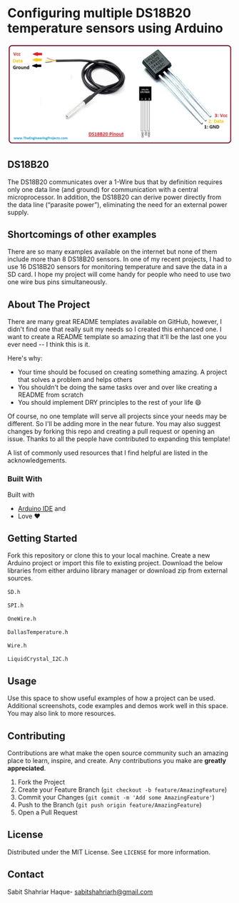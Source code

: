 # Configuring multiple DS18B20 temperature sensors using Arduino
![](Assets\DS18B20.jpg)

## DS18B20

The DS18B20 communicates over a 1-Wire bus that by definition requires only one data line (and ground) for communication with a central microprocessor. In addition, the DS18B20 can derive power directly from the data line (“parasite power”), eliminating the need for an external power supply.

## Shortcomings of other examples

There are so many examples available on the internet but none of them include more than 8 DS18B20 sensors. In one of my recent projects, I had to use 16 DS18B20 sensors for monitoring temperature and save the data in a SD card. I hope my project will come handy for people who need to use two one wire bus pins simultaneously.  

<!-- ABOUT THE PROJECT -->
## About The Project

There are many great README templates available on GitHub, however, I didn't find one that really suit my needs so I created this enhanced one. I want to create a README template so amazing that it'll be the last one you ever need -- I think this is it.

Here's why:
* Your time should be focused on creating something amazing. A project that solves a problem and helps others
* You shouldn't be doing the same tasks over and over like creating a README from scratch
* You should implement DRY principles to the rest of your life :smile:

Of course, no one template will serve all projects since your needs may be different. So I'll be adding more in the near future. You may also suggest changes by forking this repo and creating a pull request or opening an issue. Thanks to all the people have contributed to expanding this template!

A list of commonly used resources that I find helpful are listed in the acknowledgements.

### Built With

Built with

* [Arduino IDE](https://www.arduino.cc/en/software) and
* Love :heart:

<!-- GETTING STARTED -->

## Getting Started

Fork this repository or clone this to your local machine. Create a new Arduino project or import this file to existing project.  Download the below libraries from either arduino library manager or download zip from external sources.

```c+
SD.h
```

```c+
SPI.h
```

```c+
OneWire.h
```

```c+
DallasTemperature.h
```

```c+
Wire.h
```

```c+
LiquidCrystal_I2C.h
```

<!-- USAGE EXAMPLES -->

## Usage

Use this space to show useful examples of how a project can be used. Additional screenshots, code examples and demos work well in this space. You may also link to more resources.



<!-- CONTRIBUTING -->
## Contributing

Contributions are what make the open source community such an amazing place to learn, inspire, and create. Any contributions you make are **greatly appreciated**.

1. Fork the Project
2. Create your Feature Branch (`git checkout -b feature/AmazingFeature`)
3. Commit your Changes (`git commit -m 'Add some AmazingFeature'`)
4. Push to the Branch (`git push origin feature/AmazingFeature`)
5. Open a Pull Request



<!-- LICENSE -->
## License

Distributed under the MIT License. See `LICENSE` for more information.



<!-- CONTACT -->

## Contact

Sabit Shahriar Haque-  [sabitshahriarh@gmail.com](mailto:sabitshahriarh@gmail.com)

